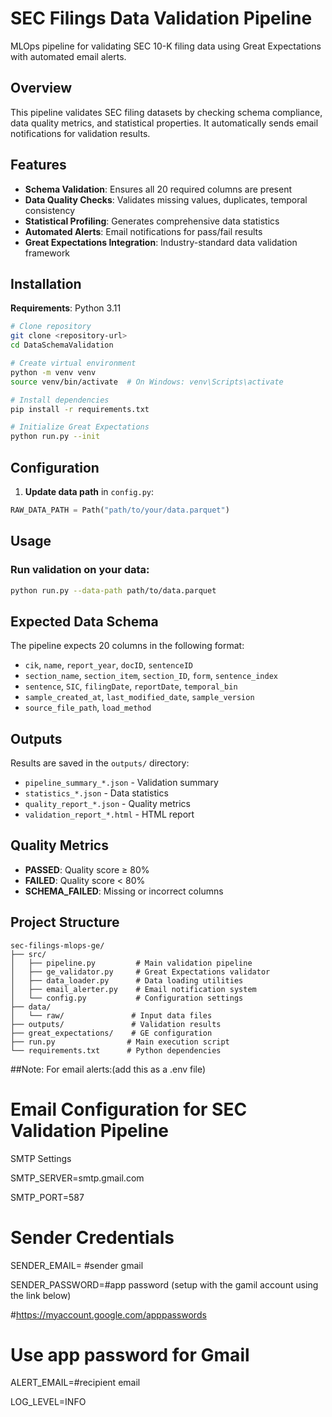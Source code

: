 # SEC Filings Data Validation Pipeline

MLOps pipeline for validating SEC 10-K filing data using Great Expectations with automated email alerts.

## Overview
This pipeline validates SEC filing datasets by checking schema compliance, data quality metrics, and statistical properties. It automatically sends email notifications for validation results.

## Features
- **Schema Validation**: Ensures all 20 required columns are present
- **Data Quality Checks**: Validates missing values, duplicates, temporal consistency
- **Statistical Profiling**: Generates comprehensive data statistics
- **Automated Alerts**: Email notifications for pass/fail results
- **Great Expectations Integration**: Industry-standard data validation framework

## Installation

**Requirements**: Python 3.11

```bash
# Clone repository
git clone <repository-url>
cd DataSchemaValidation

# Create virtual environment
python -m venv venv
source venv/bin/activate  # On Windows: venv\Scripts\activate

# Install dependencies
pip install -r requirements.txt

# Initialize Great Expectations
python run.py --init
```

## Configuration

1. **Update data path** in `config.py`:
```python
RAW_DATA_PATH = Path("path/to/your/data.parquet")
```

## Usage

### Run validation on your data:
```bash
python run.py --data-path path/to/data.parquet
```

## Expected Data Schema

The pipeline expects 20 columns in the following format:
- `cik`, `name`, `report_year`, `docID`, `sentenceID`
- `section_name`, `section_item`, `section_ID`, `form`, `sentence_index`  
- `sentence`, `SIC`, `filingDate`, `reportDate`, `temporal_bin`
- `sample_created_at`, `last_modified_date`, `sample_version`
- `source_file_path`, `load_method`

## Outputs

Results are saved in the `outputs/` directory:
- `pipeline_summary_*.json` - Validation summary
- `statistics_*.json` - Data statistics
- `quality_report_*.json` - Quality metrics
- `validation_report_*.html` - HTML report

## Quality Metrics

- **PASSED**: Quality score ≥ 80%
- **FAILED**: Quality score < 80%
- **SCHEMA_FAILED**: Missing or incorrect columns

## Project Structure
```
sec-filings-mlops-ge/
├── src/
│   ├── pipeline.py         # Main validation pipeline
│   ├── ge_validator.py     # Great Expectations validator
│   ├── data_loader.py      # Data loading utilities
│   ├── email_alerter.py    # Email notification system
│   └── config.py           # Configuration settings
├── data/
│   └── raw/               # Input data files
├── outputs/               # Validation results
├── great_expectations/    # GE configuration
├── run.py                # Main execution script
└── requirements.txt      # Python dependencies
```

##Note: For email alerts:(add this as a .env file)

# Email Configuration for SEC Validation Pipeline

SMTP Settings

SMTP_SERVER=smtp.gmail.com

SMTP_PORT=587

# Sender Credentials

SENDER_EMAIL= #sender gmail

SENDER_PASSWORD=#app password (setup with the gamil account using the link below)

#https://myaccount.google.com/apppasswords
  # Use app password for Gmail

ALERT_EMAIL=#recipient email

LOG_LEVEL=INFO
